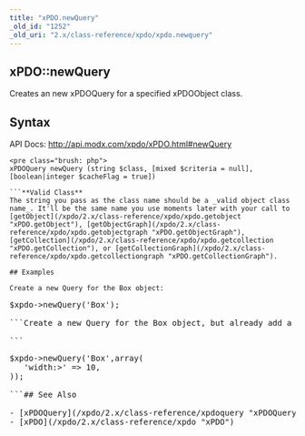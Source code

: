 ```yaml
---
title: "xPDO.newQuery"
_old_id: "1252"
_old_uri: "2.x/class-reference/xpdo/xpdo.newquery"
---
```


## xPDO::newQuery

Creates an new xPDOQuery for a specified xPDOObject class.

## Syntax

API Docs: <http://api.modx.com/xpdo/xPDO.html#newQuery>

```
<pre class="brush: php">
xPDOQuery newQuery (string $class, [mixed $criteria = null], [boolean|integer $cacheFlag = true])

```**Valid Class**
The string you pass as the class name should be a _valid object class name_. It'll be the same name you use moments later with your call to [getObject](/xpdo/2.x/class-reference/xpdo/xpdo.getobject "xPDO.getObject"), [getObjectGraph](/xpdo/2.x/class-reference/xpdo/xpdo.getobjectgraph "xPDO.getObjectGraph"), [getCollection](/xpdo/2.x/class-reference/xpdo/xpdo.getcollection "xPDO.getCollection"), or [getCollectionGraph](/xpdo/2.x/class-reference/xpdo/xpdo.getcollectiongraph "xPDO.getCollectionGraph").

## Examples

Create a new Query for the Box object:

```
<pre class="brush: php">
$xpdo->newQuery('Box');

```Create a new Query for the Box object, but already add a WHERE clause limiting to Boxes with width greater than 10:

```
<pre class="brush: php">
$xpdo->newQuery('Box',array(
   'width:>' => 10,
));

```## See Also

- [xPDOQuery](/xpdo/2.x/class-reference/xpdoquery "xPDOQuery")
- [xPDO](/xpdo/2.x/class-reference/xpdo "xPDO")